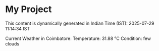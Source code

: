 # My Project

This content is dynamically generated in Indian Time (IST): 2025-07-29 11:14:34 IST


Current Weather in Coimbatore:
Temperature: 31.88 °C
Condition: few clouds
